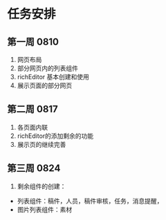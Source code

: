 # 任务安排

## 第一周  0810  
1. 网页布局  
2. 部分网页内的列表组件  
3. richEditor 基本创建和使用
4. 展示页面的部分网页
## 第二周  0817  
1. 各页面内联   
2. richEditor的添加剩余的功能
3. 展示页的继续完善
## 第三周  0824 
1. 剩余组件的创建：  
* 列表组件：稿件，人员，稿件审核，任务，消息提醒，  
* 图片列表组件：素材
